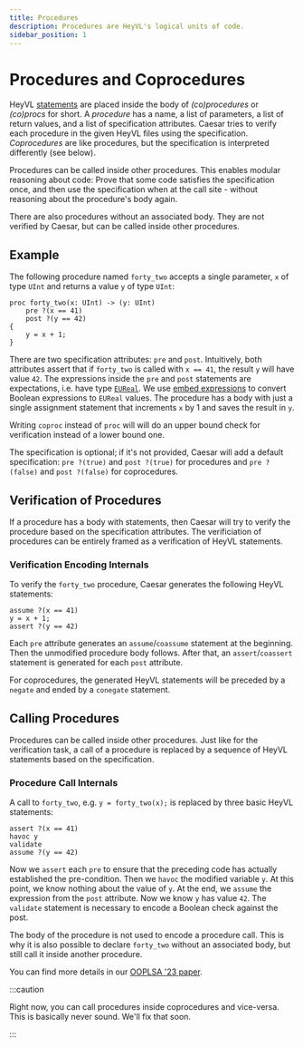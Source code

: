 ```yaml
---
title: Procedures
description: Procedures are HeyVL's logical units of code.
sidebar_position: 1
---
```


# Procedures and Coprocedures

HeyVL [statements](statements.md) are placed inside the body of _(co)procedures_ or _(co)procs_ for short.
A *procedure* has a name, a list of parameters, a list of return values, and a list of specification attributes.
Caesar tries to verify each procedure in the given HeyVL files using the specification.
*Coprocedures* are like procedures, but the specification is interpreted differently (see below).

Procedures can be called inside other procedures.
This enables modular reasoning about code: Prove that some code satisfies the specification once, and then use the specification when at the call site - without reasoning about the procedure's body again.

There are also procedures without an associated body.
They are not verified by Caesar, but can be called inside other procedures.

## Example

The following procedure named `forty_two` accepts a single parameter, `x` of type `UInt` and returns a value `y` of type `UInt`:
```heyvl
proc forty_two(x: UInt) -> (y: UInt)
    pre ?(x == 41)
    post ?(y == 42)
{
    y = x + 1;
}
```
There are two specification attributes: `pre` and `post`.
Intuitively, both attributes assert that if `forty_two` is called with `x == 41`, the result `y` will have value `42`.
The expressions inside the `pre` and `post` statements are expectations, i.e. have type [`EUReal`](../stdlib/numbers.md#eureal).
We use [embed expressions](expressions.md) to convert Boolean expressions to `EUReal` values.
The procedure has a body with just a single assignment statement that increments `x` by 1 and saves the result in `y`.

Writing `coproc` instead of `proc` will will do an upper bound check for verification instead of a lower bound one.

The specification is optional; if it's not provided, Caesar will add a default specification: `pre ?(true)` and `post ?(true)` for procedures and `pre ?(false)` and `post ?(false)` for coprocedures.

## Verification of Procedures

If a procedure has a body with statements, then Caesar will try to verify the procedure based on the specification attributes.
The verificiation of procedures can be entirely framed as a verification of HeyVL statements.

### Verification Encoding Internals

To verify the `forty_two` procedure, Caesar generates the following HeyVL statements:
```heyvl
assume ?(x == 41)
y = x + 1;
assert ?(y == 42)
```
Each `pre` attribute generates an `assume`/`coassume` statement at the beginning.
Then the unmodified procedure body follows.
After that, an `assert`/`coassert` statement is generated for each `post` attribute.

For coprocedures, the generated HeyVL statements will be preceded by a `negate` and ended by a `conegate` statement.

## Calling Procedures

Procedures can be called inside other procedures.
Just like for the verification task, a call of a procedure is replaced by a sequence of HeyVL statements based on the specification.

### Procedure Call Internals

A call to `forty_two`, e.g. `y = forty_two(x);` is replaced by three basic HeyVL statements:
```heyvl
assert ?(x == 41)
havoc y
validate
assume ?(y == 42)
```
Now we `assert` each `pre` to ensure that the preceding code has actually established the pre-condition.
Then we `havoc` the modified variable `y`.
At this point, we know nothing about the value of `y`.
At the end, we `assume` the expression from the `post` attribute.
Now we know `y` has value `42`.
The `validate` statement is necessary to encode a Boolean check against the post.

The body of the procedure is not used to encode a procedure call.
This is why it is also possible to declare `forty_two` without an associated body, but still call it inside another procedure.

You can find more details in our [OOPLSA '23 paper](../publications.md#oopsla-23).

:::caution

Right now, you can call procedures inside coprocedures and vice-versa.
This is basically never sound.
We'll fix that soon.

:::